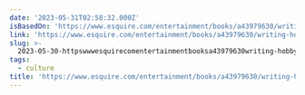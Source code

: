 ```yaml
---
date: '2023-05-31T02:58:32.000Z'
isBasedOn: 'https://www.esquire.com/entertainment/books/a43979630/writing-hobby-or-career/'
link: 'https://www.esquire.com/entertainment/books/a43979630/writing-hobby-or-career/'
slug: >-
  2023-05-30-httpswwwesquirecomentertainmentbooksa43979630writing-hobby-or-career
tags:
  - culture
title: 'https://www.esquire.com/entertainment/books/a43979630/writing-hobby-or-career/'
---
```


